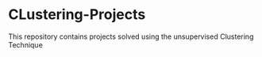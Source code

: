 # CLustering-Projects
This repository contains projects solved using the unsupervised Clustering Technique
